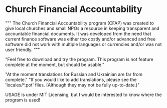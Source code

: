 # Church Financial Accountability
"""
The Church Financial Accountability program (CFAP) was created to give 
local churches and small NPOs a resource in keeping transparent and accountable
financial documents. It was developed from the need that current finance
software was either too costly and/or advanced and free software did 
not work with multiple languages or currencies and/or was not user friendly.
"""

"Feel free to download and try the program. This program is not feature complete at the moment, but should be usable."

"At the moment translations for Russian and Ukrainian are far from complete."
"If you would like to add translations, please see the 'locales/*.pot' files. (Although they may not be fully up-to-date.)"

USAGE is under MIT Licensing, but I would be interested to know where the program is used!
